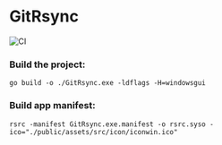 # GitRsync

![CI](https://github.com/Shitovdm/GitRsync/workflows/CI/badge.svg)

### Build the project:  
`go build -o ./GitRsync.exe -ldflags -H=windowsgui`

### Build app manifest:  
`rsrc -manifest GitRsync.exe.manifest -o rsrc.syso -ico="./public/assets/src/icon/iconwin.ico"`